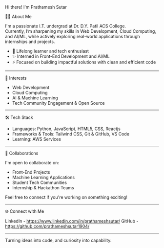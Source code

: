 Hi there! I'm Prathamesh Sutar

👨‍💻 About Me

I'm a passionate I.T. undergrad at Dr. D.Y. Patil ACS College.  
Currently, I’m sharpening my skills in Web Development, Cloud Computing, and AI/ML, while actively exploring real-world applications through internships and projects.

- 🧠 Lifelong learner and tech enthusiast
- ✨ Interned in Front-End Development and AI/ML
- ⚡ Focused on building impactful solutions with clean and efficient code

---

🎯 Interests

- Web Development 
- Cloud Computing
- AI & Machine Learning
- Tech Community Engagement & Open Source

---

🛠️ Tech Stack

- Languages: Python, JavaScript, HTML5, CSS, Reactjs
- Frameworks & Tools: Tailwind CSS, Git & GitHub, VS Code
- Learning:  AWS Services

---

🤝 Collaborations

I'm open to collaborate on:
- Front-End Projects
- Machine Learning Applications
- Student Tech Communities
- Internship & Hackathon Teams

Feel free to connect if you're working on something exciting!

---

🌐 Connect with Me

LinkedIn - https://www.linkedin.com/in/prathameshsutar/ 
GitHub - https://github.com/prathameshsutar1904/

---

Turning ideas into code, and curiosity into capability.
